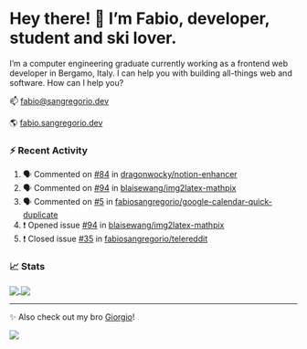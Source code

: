 # Hey there! 👋 I’m Fabio, developer, student and ski lover.

I’m a computer engineering graduate currently working as a frontend web developer in Bergamo, Italy. I can help you with building all-things web and software.
How can I help you?

📫 [fabio@sangregorio.dev](mailto:fabio@sangregorio.dev)

🌎 [fabio.sangregorio.dev](https://fabio.sangregorio.dev)


### :zap: Recent Activity

<!--START_SECTION:activity-->
1. 🗣 Commented on [#84](https://github.com/dragonwocky/notion-enhancer/issues/84) in [dragonwocky/notion-enhancer](https://github.com/dragonwocky/notion-enhancer)
2. 🗣 Commented on [#94](https://github.com/blaisewang/img2latex-mathpix/issues/94) in [blaisewang/img2latex-mathpix](https://github.com/blaisewang/img2latex-mathpix)
3. 🗣 Commented on [#5](https://github.com/fabiosangregorio/google-calendar-quick-duplicate/issues/5) in [fabiosangregorio/google-calendar-quick-duplicate](https://github.com/fabiosangregorio/google-calendar-quick-duplicate)
4. ❗️ Opened issue [#94](https://github.com/blaisewang/img2latex-mathpix/issues/94) in [blaisewang/img2latex-mathpix](https://github.com/blaisewang/img2latex-mathpix)
5. ❗️ Closed issue [#35](https://github.com/fabiosangregorio/telereddit/issues/35) in [fabiosangregorio/telereddit](https://github.com/fabiosangregorio/telereddit)
<!--END_SECTION:activity-->


### 📈 Stats


<a href="https://github.com/fabiosangregorio">
  <img align="center" src="https://github-readme-stats.vercel.app/api/top-langs/?username=fabiosangregorio&layout=compact&title_color=24292e&bg_color=ffffff" />
</a>
<a href="https://github.com/fabiosangregorio">
  <img align="center" src="https://github-readme-stats.vercel.app/api?username=fabiosangregorio&show_icons=true&theme=graywhite&count_private=true&hide_rank=true&include_all_commits=true&bg_color=ffffff&hide=stars" />
</a>

<!--
**jamesgeorge007/jamesgeorge007** is a ✨ _special_ ✨ repository because its `README.md` (this file) appears on your GitHub profile.

Here are some ideas to get you started:

- 🌱 I’m currently learning ...
- 👯 I’m looking to collaborate on ...
- 🤔 I’m looking for help with ...
- 💬 Ask me about ...
- 😄 Pronouns: ...
- ⚡ Fun fact: ...
-->

---
✨ Also check out my bro [Giorgio](https://github.com/GiorgioBertolotti)!

![](https://komarev.com/ghpvc/?username=fabiosangregorio)
